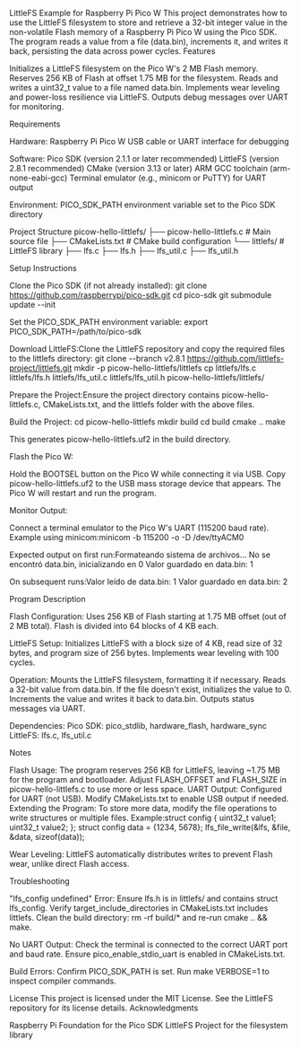LittleFS Example for Raspberry Pi Pico W
This project demonstrates how to use the LittleFS filesystem to store and retrieve a 32-bit integer value in the non-volatile Flash memory of a Raspberry Pi Pico W using the Pico SDK. The program reads a value from a file (data.bin), increments it, and writes it back, persisting the data across power cycles.
Features

Initializes a LittleFS filesystem on the Pico W's 2 MB Flash memory.
Reserves 256 KB of Flash at offset 1.75 MB for the filesystem.
Reads and writes a uint32_t value to a file named data.bin.
Implements wear leveling and power-loss resilience via LittleFS.
Outputs debug messages over UART for monitoring.

Requirements

Hardware:
Raspberry Pi Pico W
USB cable or UART interface for debugging


Software:
Pico SDK (version 2.1.1 or later recommended)
LittleFS (version 2.8.1 recommended)
CMake (version 3.13 or later)
ARM GCC toolchain (arm-none-eabi-gcc)
Terminal emulator (e.g., minicom or PuTTY) for UART output


Environment:
PICO_SDK_PATH environment variable set to the Pico SDK directory



Project Structure
picow-hello-littlefs/
├── picow-hello-littlefs.c  # Main source file
├── CMakeLists.txt         # CMake build configuration
└── littlefs/              # LittleFS library
    ├── lfs.c
    ├── lfs.h
    ├── lfs_util.c
    ├── lfs_util.h

Setup Instructions

Clone the Pico SDK (if not already installed):
git clone https://github.com/raspberrypi/pico-sdk.git
cd pico-sdk
git submodule update --init

Set the PICO_SDK_PATH environment variable:
export PICO_SDK_PATH=/path/to/pico-sdk


Download LittleFS:Clone the LittleFS repository and copy the required files to the littlefs directory:
git clone --branch v2.8.1 https://github.com/littlefs-project/littlefs.git
mkdir -p picow-hello-littlefs/littlefs
cp littlefs/lfs.c littlefs/lfs.h littlefs/lfs_util.c littlefs/lfs_util.h picow-hello-littlefs/littlefs/


Prepare the Project:Ensure the project directory contains picow-hello-littlefs.c, CMakeLists.txt, and the littlefs folder with the above files.

Build the Project:
cd picow-hello-littlefs
mkdir build
cd build
cmake ..
make

This generates picow-hello-littlefs.uf2 in the build directory.

Flash the Pico W:

Hold the BOOTSEL button on the Pico W while connecting it via USB.
Copy picow-hello-littlefs.uf2 to the USB mass storage device that appears.
The Pico W will restart and run the program.


Monitor Output:

Connect a terminal emulator to the Pico W's UART (115200 baud rate).
Example using minicom:minicom -b 115200 -o -D /dev/ttyACM0


Expected output on first run:Formateando sistema de archivos...
No se encontró data.bin, inicializando en 0
Valor guardado en data.bin: 1


On subsequent runs:Valor leído de data.bin: 1
Valor guardado en data.bin: 2





Program Description

Flash Configuration:
Uses 256 KB of Flash starting at 1.75 MB offset (out of 2 MB total).
Flash is divided into 64 blocks of 4 KB each.


LittleFS Setup:
Initializes LittleFS with a block size of 4 KB, read size of 32 bytes, and program size of 256 bytes.
Implements wear leveling with 100 cycles.


Operation:
Mounts the LittleFS filesystem, formatting it if necessary.
Reads a 32-bit value from data.bin. If the file doesn't exist, initializes the value to 0.
Increments the value and writes it back to data.bin.
Outputs status messages via UART.


Dependencies:
Pico SDK: pico_stdlib, hardware_flash, hardware_sync
LittleFS: lfs.c, lfs_util.c



Notes

Flash Usage: The program reserves 256 KB for LittleFS, leaving ~1.75 MB for the program and bootloader. Adjust FLASH_OFFSET and FLASH_SIZE in picow-hello-littlefs.c to use more or less space.
UART Output: Configured for UART (not USB). Modify CMakeLists.txt to enable USB output if needed.
Extending the Program: To store more data, modify the file operations to write structures or multiple files. Example:struct config { uint32_t value1; uint32_t value2; };
struct config data = {1234, 5678};
lfs_file_write(&lfs, &file, &data, sizeof(data));


Wear Leveling: LittleFS automatically distributes writes to prevent Flash wear, unlike direct Flash access.

Troubleshooting

"lfs_config undefined" Error:
Ensure lfs.h is in littlefs/ and contains struct lfs_config.
Verify target_include_directories in CMakeLists.txt includes littlefs.
Clean the build directory: rm -rf build/* and re-run cmake .. && make.


No UART Output:
Check the terminal is connected to the correct UART port and baud rate.
Ensure pico_enable_stdio_uart is enabled in CMakeLists.txt.


Build Errors:
Confirm PICO_SDK_PATH is set.
Run make VERBOSE=1 to inspect compiler commands.



License
This project is licensed under the MIT License. See the LittleFS repository for its license details.
Acknowledgments

Raspberry Pi Foundation for the Pico SDK
LittleFS Project for the filesystem library
